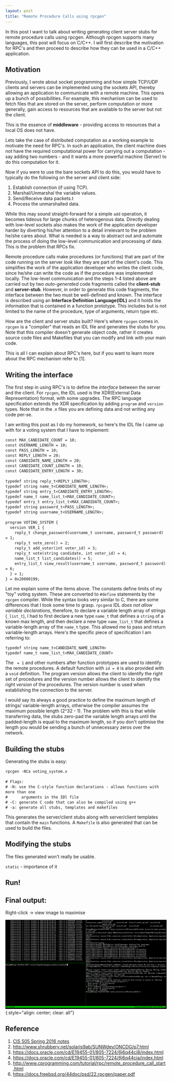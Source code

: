 ```yaml
---
layout: post
title: "Remote Procedure Calls using rpcgen"
---
```


In this post I want to talk about writing generating client server stubs for 
remote procedure calls using rpcgen. Although rpcgen supports many languages,
this post will focus on C/C++. I will first describe the motivation for
RPC's and then proceed to describe how they can be used in a C/C++ application.

## Motivation

Previously, I wrote about socket programming and how simple TCP/UDP clients 
and servers can be implemented using the sockets API, thereby allowing an 
application to communicate with a remote machine. This opens up a bunch of
possibilities. For example, this mechanism can be used to fetch files that are
stored on the server, perform computation or more generally, gain access to 
resources that are available to the server but not the client. 

This is the essence of **middleware** - providing access to resources that a 
local OS does not have.

Lets take the case of distributed computation as a working example to motivate
the need for RPC's. In such an application, the client machine does not have the
required computational power for carrying out a computation - say adding two 
numbers - and it wants a more powerful machine (Server) to do this computation 
for it.

Now if you were to use the bare sockets API to do this, you would have to
typically do the following on the server and client side:

1. Establish connection (if using TCP).
2. Marshal/Unmarshal the variable values.
3. Send/Receive data packets.t
4. Process the unmarshalled data.

While this may sound straight-forward for a simple `add` operation, it becomes
tideous for large chunks of heterogenous data. Directly dealing with low-level
sockets also makes the work of the application developer harder by diverting 
his/her attention to a detail irrelevant to the problem he/she cares about. What
is needed is a way to abstract out and automate the process of doing the
low-level communication and processing of data. This is the problem that RPCs
fix.

Remote procedure calls make procedures (or functions) that are part of the code
running on the server *look like* they are part of the client's code. This 
simplifies the work of the application developer who writes the client code, 
since he/she can write the code as if the procedure was implemented locally.
The low-level communication and the steps 1-4 listed above are carried out by
two *auto-generated* code fragments called the **client-stub** and 
**server-stub**. However, in order to generate this code fragments, the 
interface between the two must be well-defined and known. The interface is 
described using an **Interface Definition Language(IDL)** and it holds the 
information that is contained in a function prototype. This includes but is not
limited to the name of the procedure, type of arguments, return type etc.

How are the client and server stubs built? Here's where `rpcgen` comes in. `rpcgen`
is a "compiler" that reads an IDL file and generates the stubs for you. Note that
this compiler doesn't generate object code, rather it creates source code files
and Makefiles that you can modify and link with your main code.

This is all I can explain about RPC's here, but if you want to learn more about
the RPC mechanism refer to [1]. 

## Writing the interface

The first step in using RPC's is to define the *interface* between the server
and the client. For `rpcgen`, the IDL used is the XDR(External Data Representation)
format, with some upgrades. The RPC language specification extends the XDR
specification by adding `program` and `version` types. Note that in the .x files
you are defining data and not writing any code per-se. 

I am writing this post as I do my homework, so here's the IDL file I came up
with for a voting system that I have to implement:

```
const MAX_CANDIDATE_COUNT = 10;
const USERNAME_LENGTH = 10;
const PASS_LENGTH = 10;
const REPLY_LENGTH = 20;
const CANDIDATE_NAME_LENGTH = 20;
const CANDIDATE_COUNT_LENGTH = 10;
const CANDIDATE_ENTRY_LENGTH = 30;

typedef string reply_t<REPLY_LENGTH>;
typedef string name_t<CANDIDATE_NAME_LENGTH>;
typedef string entry_t<CANDIDATE_ENTRY_LENGTH>;
typedef name_t name_list_t<MAX_CANDIDATE_COUNT>;
typedef entry_t entry_list_t<MAX_CANDIDATE_COUNT>;
typedef string password_t<PASS_LENGTH>;
typedef string username_t<USERNAME_LENGTH>;

program VOTING_SYSTEM {
  version VER_1 {
    reply_t change_password(username_t username, password_t password) = 1;
    reply_t vote_zero() = 2;
    reply_t add_voter(int voter_id) = 3;
    reply_t vote(string candidate, int voter_id) = 4;
    name_list_t list_candidates() = 5;
    entry_list_t view_result(username_t username, password_t password) = 6;
  } = 1;
} = 0x20000199;

```
Let me explain some of the items above. The constants define limits of my "toy"
voting system. These are converted to `#define` statements by the `rpcgen` 
compiler. While the syntax looks very similar to C, there are some differences 
that I took some time to grasp. `rpcgen`s IDL *does not allow variable 
declarations*, therefore, to declare a variable length array of strings 
(`_list_t`), I had to first declare a new type `name_t` that defines a `string`
of a known max length, and then declare a new type `name_list_t` that defines a
variable-length array of the `name_t` type. This allowed me to pass and return 
variable-length arrays. Here's the specific piece of specification I am referring
to:

```
typedef string name_t<CANDIDATE_NAME_LENGTH>
typedef name_t name_list_t<MAX_CANDIDATE_COUNT>
```

The ` = 1` and other numbers after function prototypes are used to identify the 
remote procedures. A default function with `id = 0` is also provided with a 
`void` definition. The program version allows the client to identify the right
set of procedures and the version number allows the client to identify the
right *version* of the procedures. The version number is used when establishing
the connection to the server.

I would say its always a good practice to define the maximum length of strings/
variable-length arrays, otherwise the compiler assumes the maximum possible 
length (2^32 - 1). The problem with this is that while transferring data, the stubs 
zero-pad the variable length arrays until the padded-length is equal to the 
maximum length, so if you don't optimise the length you would be sending a bunch
of unnecessary zeros over the network.

## Building the stubs

Generating the stubs is easy:

```
rpcgen -NCa voting_system.x

# Flags:
# -N: use the C-style function declarations - allows functions with more than one
#      arguments in the IDl file
# -C: generate C code that can also be compiled using g++
# -a: generate all stubs, templates and makefiles
```

This generates the server/client stubs along with server/client templates that 
contain the `main` functions. A `Makefile` is also generated that can be used to 
build the files. 

## Modifying the stubs

The files generated won't really be usable. 

`static` - importance of it


## Run!




## Final output:

Right-click -> view image to maximise

![tty_gif](/assets/tty.gif){:style="align: center; clear: all"}


## Reference

1. [CIS 505 Spring 2016 notes](/assets/2016-03-08-lecture_notes.pdf)
2. http://www.shrubbery.net/solaris9ab/SUNWdev/ONCDG/p7.html
3. https://docs.oracle.com/cd/E19455-01/805-7224/6j6q44ci8/index.html
4. https://docs.oracle.com/cd/E19455-01/805-7224/6j6q44cia/index.html
5. http://www.cprogramming.com/tutorial/rpc/remote_procedure_call_start.html
6. https://docs.freebsd.org/44doc/psd/22.rpcgen/paper.pdf


<!--
- What is RPC ?
- Why do you need it?
- What is RPCGEN?
- Attach notes?


- how to go about writing it 
XDR specification
- It is not a programming language - it is a language to describe data.
- Zero padding to align to four-bytes
- For variable length data types, the actual length of the content is encoded 
  before the first byte of the data.
- always specify the maximum length - even for variable length types because
  otherwise it assumes the maximum value - would pad zeros and use a lot of 
  space in encoding.


-->